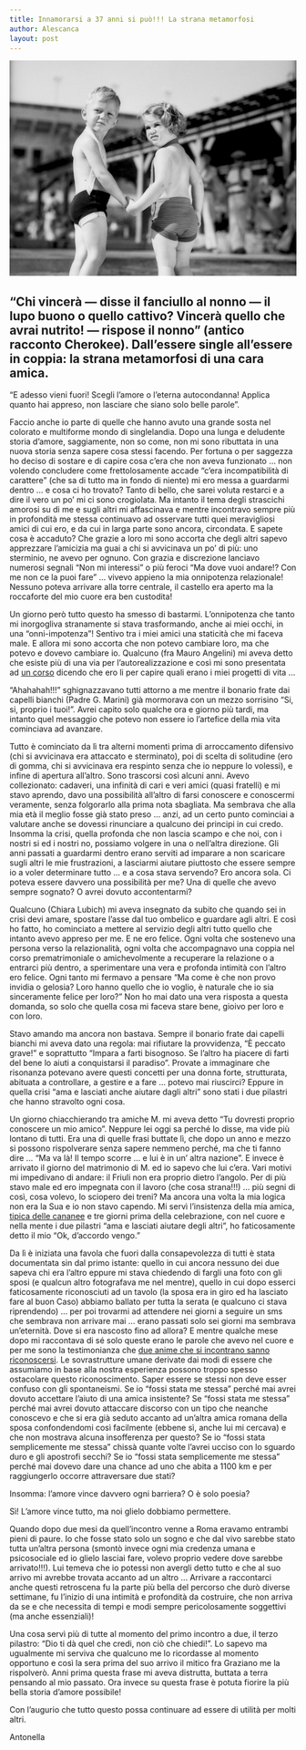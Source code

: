 ```yaml
---
title: Innamorarsi a 37 anni si può!!! La strana metamorfosi
author: Alescanca
layout: post
---
```


![](/img/posts/antonella-holger.jpg)


## “Chi vincerà &mdash; disse il fanciullo al nonno &mdash; il lupo buono o quello cattivo? Vincerà quello che avrai nutrito! &mdash; rispose il nonno” (antico racconto Cherokee). Dall’essere single all’essere in coppia: la strana metamorfosi di una cara amica.


“E adesso vieni fuori! Scegli l’amore o l’eterna autocondanna! Applica quanto hai appreso, non lasciare che siano solo belle parole”.

Faccio anche io parte di quelle che hanno avuto una grande sosta nel colorato e multiforme mondo di singlelandia. Dopo una lunga e deludente storia d’amore, saggiamente, non so come, non mi sono ributtata in una nuova storia senza sapere cosa stessi facendo. Per fortuna o per saggezza ho deciso di sostare e di capire cosa c’era che non aveva funzionato … non volendo concludere come frettolosamente accade “c’era incompatibilità di carattere” (che sa di tutto ma in fondo di niente) mi ero messa a guardarmi dentro … e cosa ci ho trovato? Tanto di bello, che sarei voluta restarci e a dire il vero un po’ mi ci sono crogiolata. Ma intanto il tema degli strascichi amorosi su di me e sugli altri mi affascinava e mentre incontravo sempre più in profondità me stessa continuavo ad osservare tutti quei meravigliosi amici di cui ero, e da cui in larga parte sono ancora, circondata. E sapete cosa è accaduto? Che grazie a loro mi sono accorta che degli altri sapevo apprezzare l’amicizia ma guai a chi si avvicinava un po’ di più: uno sterminio, ne avevo per ognuno. Con grazia e discrezione lanciavo numerosi segnali “Non mi interessi” o più feroci “Ma dove vuoi andare!? Con me non ce la puoi fare” … vivevo appieno la mia onnipotenza relazionale! Nessuno poteva arrivare alla torre centrale, il castello era aperto ma la roccaforte del mio cuore era ben custodita!

Un giorno però tutto questo ha smesso di bastarmi. L’onnipotenza che tanto mi inorgogliva stranamente si stava trasformando, anche ai miei occhi, in una “onni-impotenza”! Sentivo tra i miei amici una staticità che mi faceva male. E allora mi sono accorta che non potevo cambiare loro, ma che potevo e dovevo cambiare io. Qualcuno (fra Mauro Angelini) mi aveva detto che esiste più di una via per l’autorealizzazione e così mi sono presentata ad [un corso](http://www.assisiofm.it/corsi-e-iniziative-sog-43-1.html) dicendo che ero li per capire quali erano i miei progetti di vita ...

“Ahahahah!!!” sghignazzavano tutti attorno a me mentre il bonario frate dai capelli bianchi (Padre G. Marini) già mormorava con un mezzo sorrisino “Si, si, proprio i tuoi!”. Avrei capito solo qualche ora e giorno più tardi, ma intanto quel messaggio che potevo non essere io l’artefice della mia vita cominciava ad avanzare.

Tutto è cominciato da lì tra alterni momenti prima di arroccamento difensivo (chi si avvicinava era attaccato e sterminato), poi di scelta di solitudine (ero di gomma, chi si avvicinava era respinto senza che io neppure lo volessi), e infine di apertura all’altro. Sono trascorsi così alcuni anni. Avevo collezionato: cadaveri, una infinità di cari e veri amici (quasi fratelli) e mi stavo aprendo, davo una possibilità all’altro di farsi conoscere e conoscermi veramente, senza folgorarlo alla prima nota sbagliata. Ma sembrava che alla mia età il meglio fosse già stato preso … anzi, ad un certo punto cominciai a valutare anche se dovessi rinunciare a qualcuno dei principi in cui credo. Insomma la crisi, quella profonda che non lascia scampo e che noi, con i nostri si ed i nostri no, possiamo volgere in una o nell’altra direzione. Gli anni passati a guardarmi dentro erano serviti ad imparare a non scaricare sugli altri le mie frustrazioni, a lasciarmi aiutare piuttosto che essere sempre io a voler determinare tutto … e a cosa stava servendo? Ero ancora sola. Ci poteva essere davvero una possibilità per me? Una di quelle che avevo sempre sognato? O avrei dovuto accontentarmi?

Qualcuno (Chiara Lubich) mi aveva insegnato da subito che quando sei in crisi devi amare, spostare l’asse dal tuo ombelico e guardare agli altri. E così ho fatto, ho cominciato a mettere al servizio degli altri tutto quello che intanto avevo appreso per me. E ne ero felice. Ogni volta che sostenevo una persona verso la relazionalità, ogni volta che accompagnavo una coppia nel corso prematrimoniale o amichevolmente a recuperare la relazione o a entrarci più dentro, a sperimentare una vera e profonda intimità con l’altro ero felice. Ogni tanto mi fermavo a pensare “Ma come è che non provo invidia o gelosia? Loro hanno quello che io voglio, è naturale che io sia sinceramente felice per loro?” Non ho mai dato una vera risposta a questa domanda, so solo che quella cosa mi faceva stare bene, gioivo per loro e con loro.

Stavo amando ma ancora non bastava. Sempre il bonario frate dai capelli bianchi mi aveva dato una regola: mai rifiutare la provvidenza, “È peccato grave!” e soprattutto “Impara a farti bisognoso. Se l’altro ha piacere di farti del bene lo aiuti a conquistarsi il paradiso”. Provate a immaginare che risonanza potevano avere questi concetti per una donna forte, strutturata, abituata a controllare, a gestire e a fare … potevo mai riuscirci? Eppure in quella crisi “ama e lasciati anche aiutare dagli altri” sono stati i due pilastri che hanno stravolto ogni cosa.

Un giorno chiacchierando tra amiche M. mi aveva detto “Tu dovresti proprio conoscere un mio amico”. Neppure lei oggi sa perché lo disse, ma vide più lontano di tutti. Era una di quelle frasi buttate lì, che dopo un anno e mezzo si possono rispolverare senza sapere nemmeno perché, ma che ti fanno dire … “Ma va là! Il tempo scorre … e lui è in un’ altra nazione”. E invece è arrivato il giorno del matrimonio di M. ed io sapevo che lui c’era. Vari motivi mi impedivano di andare: il Friuli non era proprio dietro l’angolo. Per di più stavo male ed ero impegnata con il lavoro (che cosa strana!!!) … più segni di così, cosa volevo, lo sciopero dei treni? Ma ancora una volta la mia logica non era la Sua e io non stavo capendo. Mi servì l’insistenza della mia amica, [tipica delle cananee](http://5p2p.it/2013/07/03/una-cananea-assisi.html) e tre giorni prima della celebrazione, con nel cuore e nella mente i due pilastri “ama e lasciati aiutare degli altri”, ho faticosamente detto il mio “Ok, d’accordo vengo.”

Da lì è iniziata una favola che fuori dalla consapevolezza di tutti è stata documentata sin dal primo istante: quello in cui ancora nessuno dei due sapeva chi era l’altro eppure mi stava chiedendo di fargli una foto con gli sposi (e qualcun altro fotografava me nel mentre), quello in cui dopo esserci faticosamente riconosciuti ad un tavolo (la sposa era in giro ed ha lasciato fare al buon Caso) abbiamo ballato per tutta la serata (e qualcuno ci stava riprendendo) … per poi trovarmi ad attendere nei giorni a seguire un sms che sembrava non arrivare mai … erano passati solo sei giorni ma sembrava un’eternità. Dove si era nascosto fino ad allora? E mentre qualche mese dopo mi raccontava di sé solo queste erano le parole che avevo nel cuore e per me sono la testimonianza che [due anime che si incontrano sanno riconoscersi](http://5p2p.it/2013/04/22/lui-quello-giusto.html). Le sovrastrutture umane derivate dai modi di essere che assumiamo in base alla nostra esperienza possono troppo spesso ostacolare questo riconoscimento. Saper essere se stessi non deve esser confuso con gli spontaneismi. Se io “fossi stata me stessa” perché mai avrei dovuto accettare l’aiuto di una amica insistente? Se “fossi stata me stessa” perché mai avrei dovuto attaccare discorso con un tipo che neanche conoscevo e che si era già seduto accanto ad un’altra amica romana della sposa confondendomi così facilmente (ebbene sì, anche lui mi cercava) e che non mostrava alcuna insofferenza per questo? Se io “fossi stata semplicemente me stessa” chissà quante volte l’avrei ucciso con lo sguardo duro e gli apostrofi secchi? Se io “fossi stata semplicemente me stessa” perché mai dovevo dare una chance ad uno che abita a 1100 km e per raggiungerlo occorre attraversare due stati?

Insomma: l’amore vince davvero ogni barriera? O è solo poesia?

Sì! L’amore vince tutto, ma noi glielo dobbiamo permettere.

Quando dopo due mesi da quell’incontro venne a Roma eravamo  entrambi pieni di paure. Io che fosse stato solo un sogno e che dal vivo sarebbe stato tutta un’altra persona (smontò invece ogni mia credenza umana e psicosociale ed io glielo lasciai fare, volevo proprio vedere dove sarebbe arrivato!!!). Lui temeva che io potessi non avergli detto tutto e che al suo arrivo mi avrebbe trovata accanto ad un altro … Arrivare a raccontarci anche questi retroscena fu la parte più bella del percorso che durò diverse settimane, fu l’inizio di una intimità e profondità da costruire, che non arriva da se e che necessita di tempi e modi sempre pericolosamente soggettivi (ma anche essenziali)!

Una cosa servì più di tutte al momento del primo incontro a due, il terzo pilastro: “Dio ti dà quel che credi, non ciò che chiedi!”. Lo sapevo ma ugualmente mi serviva che qualcuno me lo ricordasse al momento opportuno e così la sera prima del suo arrivo il mitico fra Graziano me la rispolverò. Anni prima questa frase mi aveva distrutta, buttata a terra pensando al mio passato. Ora invece su questa frase è potuta fiorire la più bella storia d’amore possibile!

Con l’augurio che tutto questo possa continuare ad essere di utilità per molti altri.

Antonella 
